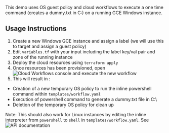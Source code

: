 This demo uses OS guest policy and cloud workflows to execute a one time command (creates a dummy.txt in C:\) on a running GCE Windows instance.

## Usage Instructions

1. Create a new Windows GCE instance and assign a label (we will use this to target and assign a guest policy)
1. Edit `variables.tf` with your input including the label key/val pair and zone of the running instance
1. Deploy the cloud resources using `terraform apply`
1. Once resources has been provisioned, open ![Cloud Workflows console](https://pantheon.corp.google.com/workflows/workflow/us-central1/) and execute the new workflow
1. This will result in :
  * Creation of a new temporary OS policy to run the inline powershell command within `templates/workflow.yaml`
  * Execution of powershell command to generate a dummy.txt file in C:\
  * Deletion of the temporary OS policy for clean up

Note: This should also work for Linux instances by editing the inline interpreter from `powershell` to `shell` in `templates/workflow.yaml`. See ![API documentation](https://cloud.google.com/compute/docs/osconfig/rest/v1alpha/projects.locations.osPolicyAssignments/create)

